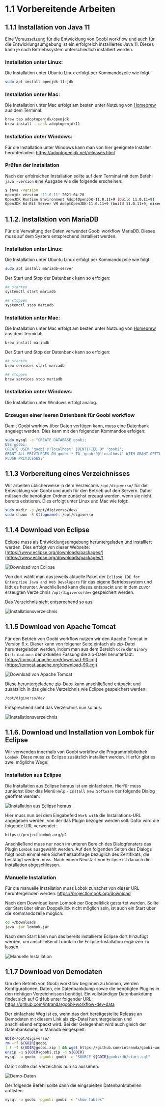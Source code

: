 # 1.1 Vorbereitende Arbeiten

## 1.1.1 Installation von Java 11
Eine Voraussetzung für die Entwicklung von Goobi workflow und auch für die Entwicklungsumgebung ist ein erfolgreich installiertes Java 11. Dieses kann je nach Betriebssystem unterschiedlich installiert werden.

### Installation unter Linux:
Die Installation unter Ubuntu Linux erfolgt per Kommandozeile wie folgt:

```bash
sudo apt install openjdk-11-jdk
```

### Installation unter Mac:
Die Installation unter Mac erfolgt am besten unter Nutzung von [Homebrew](https://brew.sh/index_de) aus dem Terminal:

```bash
brew tap adoptopenjdk/openjdk
brew install --cask adoptopenjdk11
```

### Installation unter Windows:
Für die Installation unter Windows kann man von hier geeignete Installer herunterladen: https://adoptopenjdk.net/releases.html 


### Prüfen der Installation
Nach der erfolreichen Installation sollte auf dem Terminal mit dem Befehl `java -version` eine Ausgabe wie die folgende erscheinen:

```bash
$ java -version
openjdk version "11.0.11" 2021-04-20
OpenJDK Runtime Environment AdoptOpenJDK-11.0.11+9 (build 11.0.11+9)
OpenJDK 64-Bit Server VM AdoptOpenJDK-11.0.11+9 (build 11.0.11+9, mixed mode)
```

## 1.1.2. Installation von MariaDB
Für die Verwaltung der Daten verwendet Goobi workflow MariaDB. Dieses muss auf dem System entsprechend installiert werden.


### Installation unter Linux:
Die Installation unter Ubuntu Linux erfolgt per Kommandozeile wie folgt:

```bash
sudo apt install mariadb-server
```

Der Start und Stop der Datenbank kann so erfolgen:

```bash
## starten
systemctl start mariadb

## stoppen
systemctl stop mariadb
```


### Installation unter Mac:
Die Installation unter Mac erfolgt am besten unter Nutzung von [Homebrew](https://brew.sh/index_de) aus dem Terminal:

```bash
brew install mariadb
```

Der Start und Stop der Datenbank kann so erfolgen:

```bash
## starten
brew services start mariadb

## stoppen
brew services stop mariadb
```

### Installation unter Windows:
Die Installation unter Windows erfolgt analog. 


### Erzeugen einer leeren Datenbank für Goobi workflow
Damit Goobi worklow über Daten verfügen kann, muss eine Datenbank angelegt werden. Dies kann mit den folgenden Kommandos erfolgen:

```bash
sudo mysql -e "CREATE DATABASE goobi;
USE goobi;
CREATE USER 'goobi'@'localhost' IDENTIFIED BY 'goobi';
GRANT ALL PRIVILEGES ON goobi.* TO 'goobi'@'localhost' WITH GRANT OPTION;
FLUSH PRIVILEGES;"
```

## 1.1.3 Vorbereitung eines Verzeichnisses
Wir arbeiten üblicherweise in dem Verzeichnis `/opt/digiverso/` für die Entwicklung von Goobi und auch für den Betrieb auf den Servern. Daher müssen die benötigten Ordner zunächst erzeugt werden, wenn sie nicht bereits existieren. Dies erfolgt unter Linux und Mac wie folgt:

```bash
sudo mkdir -p /opt/digiverso/dev/
sudo chown -R $(logname): /opt/digiverso
```


## 1.1.4 Download von Eclipse
Eclipse muss als Entwicklungsumgebung heruntergeladen und installiert werden. Dies erfolgt von dieser Webseite: [https://www.eclipse.org/downloads/packages/](https://www.eclipse.org/downloads/packages/) 

![Download von Eclipse](../../.gitbook/assets/dev_install_01.png)

Von dort wählt man das jeweils aktuelle Paket der `Eclipse IDE for Enterprise Java and Web Developers` für das eigene Betriebssystem und lädt es herunter. Anschließend kann dieses entspackt und in dem zuvor erzeugten Verzeichnis `/opt/digiverso/dev` gespeichert werden.

Das Verzeichnis sieht entsprechend so aus:

![Installationsverzeichnis](../../.gitbook/assets/dev_install_02.png)


## 1.1.5 Download von Apache Tomcat
Für den Betrieb von Goobi workflow nutzen wir den Apache Tomcat in Version 9.x. Dieser kann von folgener Seite einfach als zip-Datei heruntergeladen werden, indem man aus dem Bereich `Core` der `Binary Distributions` der aktuellen Fassung die zip-Datei herunterlädt: [https://tomcat.apache.org/download-90.cgi](https://tomcat.apache.org/download-90.cgi)

![Download von Apache Tomcat](../../.gitbook/assets/dev_install_03.png)

Diese heruntergeladene zip-Datei kann anschließend entpackt und zusätzlich in das gleiche Verzeichnis wie Eclipse gespeichert werden:

```bash
/opt/digiverso/dev
```

Entsprechend sieht das Verzeichnis nun so aus:

![Installationsverzeichnis](../../.gitbook/assets/dev_install_04.png)


## 1.1.6. Download und Installation von Lombok für Eclipse
Wir verwenden innerhalb von Goobi workflow die Programmbibliothek `Lombok`. Diese muss zu Eclipse zusätzlich installiert werden. Hierfür gibt es zwei mögliche Wege:

### Installation aus Eclipse
Die Installation aus Eclipse heraus ist am einfachsten. Hierfür muss zunächst über das Menü `Help` - `Install New Software` der folgende Dialog geöffnet werden:

![Installation aus Eclipse heraus](../../.gitbook/assets/dev_install_28.png)

Hier muss nun bei dem Eingabefeld `Work with` die Installations-URL angegeben werden, von der das Plugin bezogen werden soll. Dafür wird die folgende URL verwendet:

```
https://projectlombok.org/p2
```

Anschließend muss nur noch im unteren Bereich des Dialogfensters das Plugin `Lombok` ausgewählt werden. Auf den folgenden Seiten des Dialogs folgt noch einmal eine Sicherheitsabfrage bezüglich des Zertifikats, die bestätigt werden muss. Nach einem Neustart von Eclipse ist danach die Installation abgeschlossen.


### Manuelle Installation
Für die manuelle Installation muss Lobok zunächst von dieser URL heruntergeladen werden: https://projectlombok.org/download 

Nach dem Download kann Lombok per Doppelklick gestartet werden. Sollte der Start über einen Doppelklick nicht möglich sein, ist auch ein Start über die Kommandozeile möglich:

```bash
cd ~/Downloads 
java -jar lombok.jar
```

Nach dem Start kann nun das bereits installierte Eclipse dort hinzufügt werden, um anschließend Lobok in die Eclipse-Installation ergänzen zu lassen. 

![Manuelle Installation](../../.gitbook/assets/dev_install_17.png)


## 1.1.7 Download von Demodaten
Um den Betrieb von Goobi workflow beginnen zu können, werden Konfigurationen, Daten, ein Datenbankdump sowie die benötigten Plugins in den richtigen Verzeichnissen benötigt. Ein vollständiger Datenbankdump findet sich auf GitHub unter folgender URL: https://github.com/intranda/goobi-workflow-dev-data

Der einfachste Weg ist es, wenn das dort bereitgestellte Release an Demodaten mit diesem Link als zip-Datei heruntergeladen und anschließend entpackt wird. Bei der Gelegenheit wird auch gleich der Datenbankdump in Mariadb eingespielt:

```bash
GDIR=/opt/digiverso/
rm -rf ${GDIR}goobi
[ ! -f ${GDIR}goobi.zip ] && wget https://github.com/intranda/goobi-workflow-dev-data/releases/latest/download/goobi.zip -O ${GDIR}goobi.zip
unzip -q ${GDIR}goobi.zip -d ${GDIR}
mysql -u goobi -pgoobi goobi -e "SOURCE ${GDIR}goobi/db/start.sql"
```

Damit sollte das Verzeichnis nun so aussehen:

![Demo-Daten](../../.gitbook/assets/dev_install_18.png)

Der folgende Befehl sollte dann die eingspielten Datenbanktabellen auflisten:

```bash
mysql -u goobi -pgoobi goobi -e "show tables"
```